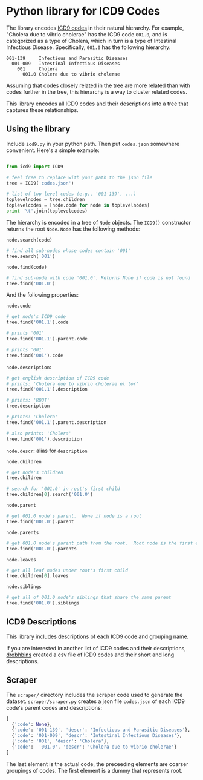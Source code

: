 # Python library for ICD9 Codes

The library encodes [ICD9
codes](https://en.wikipedia.org/wiki/International_Statistical_Classification_of_Diseases_and_Related_Health_Problems#ICD-9)
in their natural hierarchy.  For example, "Cholera due to vibrio cholerae" has
the ICD9 code `001.0`, and is categorized as a type of Cholera, which in turn
is a type of Intestinal Infectious Disease.  Specifically, `001.0` has the
following hierarchy:

    001-139     Infectious and Parasitic Diseases
      001-009   Intestinal Infectious Diseases
        001     Cholera
          001.0 Cholera due to vibrio cholerae

Assuming that codes closely related in the tree are more related than with
codes further in the tree, this hierarchy is a way to cluster related codes.

This library encodes all ICD9 codes and their descriptions into a tree that
captures these relationships.


## Using the library

Include `icd9.py` in your python path.  Then put `codes.json` somewhere
convenient.  Here's a simple example:

```python

from icd9 import ICD9

# feel free to replace with your path to the json file
tree = ICD9('codes.json')

# list of top level codes (e.g., '001-139', ...)
toplevelnodes = tree.children
toplevelcodes = [node.code for node in toplevelnodes]
print '\t'.join(toplevelcodes)
```


The hierarchy is encoded in a tree of `Node` objects.  The `ICD9()` constructor
returns the root `Node`.  `Node` has the following methods:

`node.search(code)`

```python
# find all sub-nodes whose codes contain '001'
tree.search('001')
```

`node.find(code)`

```python
# find sub-node with code '001.0'. Returns None if code is not found
tree.find('001.0')
```

And the following properties:

`node.code`

```python
# get node's ICD9 code
tree.find('001.1').code

# prints '001'
tree.find('001.1').parent.code

# prints '001'
tree.find('001').code
```

`node.description`:

```python
# get english description of ICD9 code
# prints: 'Cholera due to vibrio cholerae el tor'
tree.find('001.1').description

# prints: 'ROOT'
tree.description

# prints: 'Cholera'
tree.find('001.1').parent.description

# also prints: 'Cholera'
tree.find('001').description
```

`node.descr`: alias for `description`

`node.children`

```python
# get node's children
tree.children

# search for '001.0' in root's first child
tree.children[0].search('001.0')
```

`node.parent`

```python
# get 001.0 node's parent.  None if node is a root
tree.find('001.0').parent
```

`node.parents`

```python
# get 001.0 node's parent path from the root.  Root node is the first element
tree.find('001.0').parents
```

`node.leaves`

```python
# get all leaf nodes under root's first child
tree.children[0].leaves
```

`node.siblings`

```python
# get all of 001.0 node's siblings that share the same parent
tree.find('001.0').siblings
```


## ICD9 Descriptions

This library includes descriptions of each ICD9 code and grouping name.

If you are interested in another list of ICD9 codes and their descriptions,
[drobhbins](https://github.com/drobbins/ICD9) created a csv file of ICD9 codes
and their short and long descriptions.

## Scraper

The `scraper/` directory includes the scraper code used to generate the
dataset.  `scraper/scraper.py` creates a json file `codes.json` of each ICD9
code's parent codes and descriptions:

```python
[
  {'code': None},
  {'code': '001-139', 'descr': 'Infectious and Parasitic Diseases'},
  {'code': '001-009', 'descr': 'Intestinal Infectious Diseases'},
  {'code': '001', 'descr': 'Cholera'},
  {'code':  '001.0', 'descr': 'Cholera due to vibrio cholerae'}
]
```

The last element is the actual code, the preceeding elements are coarser
groupings of codes.  The first element is a dummy that represents root.


